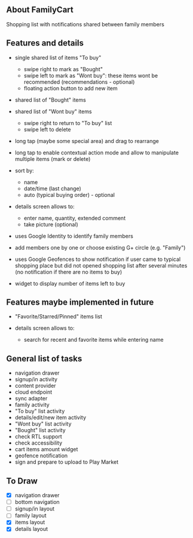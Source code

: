## About FamilyCart

Shopping list with notifications shared between family members

## Features and details

- single shared list of items "To buy"

  - swipe right to mark as "Bought"
  - swipe left to mark as "Wont buy": these items wont be recommended (recommendations - optional)
  - floating action button to add new item

- shared list of "Bought" items
- shared list of "Wont buy" items

  - swipe right to return to "To buy" list
  - swipe left to delete

- long tap (maybe some special area) and drag to rearrange
- long tap to enable contextual action mode and allow to manipulate multiple items (mark or delete)
- sort by:

  - name
  - date/time (last change)
  - auto (typical buying order) - optional

- details screen allows to:

  - enter name, quantity, extended comment
  - take picture (optional)

- uses Google Identity to identify family members
- add members one by one or choose existing G+ circle (e.g. "Family")
- uses Google Geofences to show notification if user came to typical shopping place but did not opened shopping list after several minutes (no notification if there are no items to buy)
- widget to display number of items left to buy

## Features maybe implemented in future

- "Favorite/Starred/Pinned" items list
- details screen allows to:

  - search for recent and favorite items while entering name

## General list of tasks

- navigation drawer
- signup/in activity
- content provider
- cloud endpoint
- sync adapter
- family activity
- "To buy" list activity
- details/edit/new item activity
- "Wont buy" list activity
- "Bought" list activity
- check RTL support
- check accessibility
- cart items amount widget
- geofence notification
- sign and prepare to upload to Play Market

## To Draw

- [x] navigation drawer
- [ ] bottom navigation
- [ ] signup/in layout
- [ ] family layout
- [x] items layout
- [x] details layout
